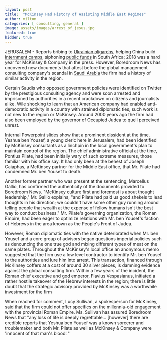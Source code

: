 ```yaml
---
layout: post
title:  "McKinsey Had History of Assisting Middle East Regimes"
author: milton
categories: [ consulting, general ]
image: assets/images/arrest_of_jesus.jpg
featured: true
hidden: true
---
```


JERUSALEM - Reports bribing to [Ukrainian oligarchs](https://www.nytimes.com/2018/12/30/world/mckinsey-bribes-boeing-firtash-extradition.html), helping China build [internment camps](https://www.nytimes.com/2018/12/15/world/asia/mckinsey-china-russia.html), siphoning [public funds](https://www.nytimes.com/2018/06/26/world/africa/mckinsey-south-africa-eskom.html) in South Africa; 2018 was a hard year for McKinsey & Company in the press. However, Boredroom News has uncovered new documents that attest before the global management consulting company's scandal in [Saudi Arabia](https://slate.com/news-and-politics/2018/10/mckinsey-saudi-arabia-consulting-scandal.html) the firm had a history of similar activity in the region.

Certain Saudis who opposed government policies were identified on Twitter by the prestigious consulting agency and were soon arrested and imprisoned by authorities in a recent crackdown on citizens and journalists alike. Wile shocking to learn that an American company had enabled anti-democratic activity in a country with strained diplomatic ties, such work is not new to the region or McKinsey. Around 2000 years ago the firm had also been employed by the governor of Occupied Judea to quell perceived unrest.

Internal Powerpoint slides show that a prominent dissident at the time, Yeshua ben Yousef, a young cleric here in Jerusalem, had been identified by McKinsey consultants as a linchpin in the local government's plan to maintain control of the region. The chief administrative official at the time, Pontius Pilate, had been initially wary of such extreme measures, those familiar with his office say. It had only been at the behest of Joseph Caiaphas, a McKinsey partner for the Middle East office, that Mr. Pilate had condemned Mr. ben Yousef to death.

Another former partner who was present at the sentencing, Marcellus Gallio, has confirmed the authenticity of the documents provided to Boredroom News. "McKinsey culture first and foremost is about thought leadership," Mr. Gallio explains, "and Pilate had paid us good shekels to lead thoughts in his direction; we couldn't have some other guy running around telling people that wealth at the expense of fellow humans isn't the best way to conduct business." Mr. Pilate's governing organization, the Roman Empire, had been eager to optimize relations with Mr. ben Yousef's faction of Hebrews in the area known as the People's Front of Judea.

However, Roman diplomatic ties with the native deteriorated when Mr. ben Yousef and a core group of advisors began questions imperial policies such as denouncing the one true god and mixing different types of meat on the same plates. Throughout the McKinsey's local office an anonymous memo suggested that the firm use a low level contractor to identify Mr. ben Yousef to the authorities and lure him into arrest. This transaction, financed through McKinsey coffers at a cost of around 30 silver pieces, is damning evidence against the global consulting firm. Within a few years of the incident, the Roman chief executive and god emperor, Flavius Vespasianus, initiated a rather hostile takeover of the Hebrew interests in the region; there is little doubt that the strategic advisory provided by McKinsey was a worthwhile investment for the firm

When reached for comment, Lucy Sullivan, a spokesperson for McKinsey, said that the firm could not offer specifics on the millennia-old engagement with the provincial Roman Empire. Ms. Sullivan has assured Boredroom News that "any loss of life is deeply regrettable... [however] there are credible reports that Yeshua ben Yousef was a known sorcerer and troublemaker and both Mr. Pilate as well as McKinsey & Company were 'innocent of that man's blood.'"
